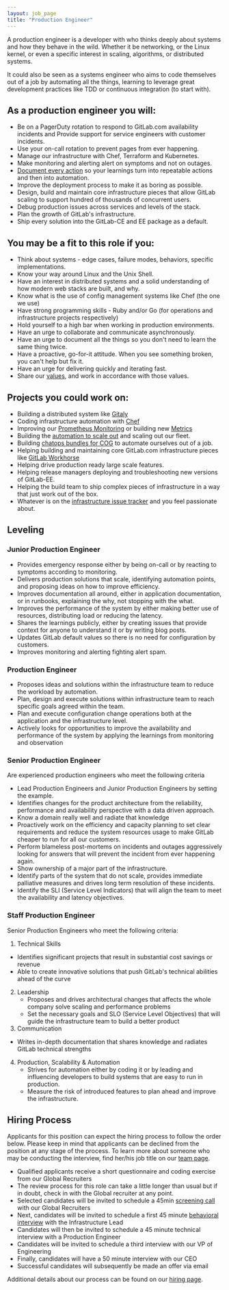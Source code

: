 ```yaml
---
layout: job_page
title: "Production Engineer"
---
```


A production engineer is a developer with who thinks deeply about systems and
how they behave in the wild. Whether it be networking, or the Linux kernel,
or even a specific interest in scaling, algorithms, or distributed systems.

It could also be seen as a systems engineer who aims to code themselves out of
a job by automating all the things, learning to leverage great development
practices like TDD or continuous integration (to start with).

## As a production engineer you will:

* Be on a PagerDuty rotation to respond to GitLab.com availability incidents and
  Provide support for service engineers with customer incidents.
* Use your on-call rotation to prevent pages from ever happening.
* Manage our infrastructure with Chef, Terraform and Kubernetes.
* Make monitoring and alerting alert on symptoms and not on outages.
* [Document every action](https://gitlab.com/gitlab-com/runbooks) so your learnings turn into repeatable actions and then into automation.
* Improve the deployment process to make it as boring as possible.
* Design, build and maintain core infrastructure pieces that allow GitLab scaling to support hundred of thousands of concurrent users.
* Debug production issues across services and levels of the stack.
* Plan the growth of GitLab's infrastructure.
* Ship every solution into the GitLab-CE and EE package as a default.

## You may be a fit to this role if you:

* Think about systems - edge cases, failure modes, behaviors, specific implementations.
* Know your way around Linux and the Unix Shell.
* Have an interest in distributed systems and a solid understanding of how modern web stacks are built, and why.
* Know what is the use of config management systems like Chef (the one we use)
* Have strong programming skills - Ruby and/or Go (for operations and infrastructure projects respectively)
* Hold yourself to a high bar when working in production environments.
* Have an urge to collaborate and communicate asynchronously.
* Have an urge to document all the things so you don't need to learn the same thing twice.
* Have a proactive, go-for-it attitude. When you see something broken, you can't help
  but fix it.
* Have an urge for delivering quickly and iterating fast.
* Share our [values](/handbook/values), and work in accordance with those
  values.

## Projects you could work on:

* Building a distributed system like [Gitaly](https://gitlab.com/gitlab-org/gitaly)
* Coding infrastructure automation with [Chef](https://gitlab.com/gitlab-cookbooks/)
* Improving our [Prometheus Monitoring](https://gitlab.com/gitlab-cookbooks/gitlab-prometheus) or building new [Metrics](https://gitlab.com/gitlab-org/gitlab-monitor)
* Building the [automation to scale out](https://gitlab.com/gitlab-com/infrastructure/issues/892) and scaling out our fleet.
* Building [chatops bundles for COG](https://gitlab.com/gitlab-cog/) to automate ourselves out of a job.
* Helping building and maintaining core GitLab.com infrastructure pieces like [GitLab Workhorse](https://gitlab.com/gitlab-org/gitlab-workhorse/)
* Helping drive production ready large scale features.
* Helping release managers deploying and troubleshooting new versions of GitLab-EE.
* Helping the build team to ship complex pieces of infrastructure in a way that just work out of the box.
* Whatever is on the [infrastructure issue tracker](https://gitlab.com/gitlab-com/infrastructure/issues) and you feel passionate about.

## Leveling

### Junior Production Engineer

* Provides emergency response either by being on-call or by reacting to symptoms according to monitoring.
* Delivers production solutions that scale, identifying automation points, and proposing ideas on how to improve efficiency.
* Improves documentation all around, either in application documentation, or in runbooks, explaining the why, not stopping with the what.
* Improves the performance of the system by either making better use of resources, distributing load or reducing the latency.
* Shares the learnings publicly, either by creating issues that provide context for anyone to understand it or by writing blog posts.
* Updates GitLab default values so there is no need for configuration by customers.
* Improves monitoring and alerting fighting alert spam.

### Production Engineer

* Proposes ideas and solutions within the infrastructure team to reduce the workload by automation.
* Plan, design and execute solutions within infrastructure team to reach specific goals agreed within the team.
* Plan and execute configuration change operations both at the application and the infrastructure level.
* Actively looks for opportunities to improve the availability and performance of the system by applying the learnings from monitoring and observation

### Senior Production Engineer

Are experienced production engineers who meet the following criteria

* Lead Production Engineers and Junior Production Engineers by setting the example.
* Identifies changes for the product architecture from the reliability, performance and availability perspective with a data driven approach.
* Know a domain really well and radiate that knowledge
* Proactively work on the efficiency and capacity planning to set clear requirements and reduce the system resources usage to make GitLab cheaper to run for all our customers.
* Perform blameless post-mortems on incidents and outages aggressively looking for answers that will prevent the incident from ever happening again.
* Show ownership of a major part of the infrastructure.
* Identify parts of the system that do not scale, provides immediate palliative measures and drives long term resolution of these incidents.
* Identify the SLI (Service Level Indicators) that will align the team to meet the availability and latency objectives.

### Staff Production Engineer

Senior Production Engineers who meet the following criteria:

1. Technical Skills
  * Identifies significant projects that result in substantial cost savings or revenue
  * Able to create innovative solutions that push GitLab's technical abilities ahead of the curve
2. Leadership
	* Proposes and drives architectural changes that affects the whole company solve scaling and performance problems
	* Set the necessary goals and SLO (Service Level Objectives) that will guide the infrastructure team to build a better product
3. Communication
  * Writes in-depth documentation that shares knowledge and radiates GitLab technical strengths
4. Production, Scalability & Automation
	* Strives for automation either by coding it or by leading and influencing developers to build systems that are easy to run in production.
	* Measure the risk of introduced features to plan ahead and improve the infrastructure.


## Hiring Process

Applicants for this position can expect the hiring process to follow the order below. Please keep in mind that applicants can be declined from the position at any stage of the process. To learn more about someone who may be conducting the interview, find her/his job title on our [team page](/team).

* Qualified applicants receive a short questionnaire and coding exercise from our Global Recruiters
* The review process for this role can take a little longer than usual but if in doubt, check in with the Global recruiter at any point.
* Selected candidates will be invited to schedule a 45min [screening call](/handbook/hiring/#screening-call) with our Global Recruiters
* Next, candidates will be invited to schedule a first 45 minute [behavioral interview](/handbook/hiring/#behavioral-questions-star) with the Infrastructure Lead
* Candidates will then be invited to schedule a 45 minute technical interview with a Production Engineer
* Candidates will be invited to schedule a third interview with our VP of Engineering
* Finally, candidates will have a 50 minute interview with our CEO
* Successful candidates will subsequently be made an offer via email


Additional details about our process can be found on our [hiring page](/handbook/hiring).
